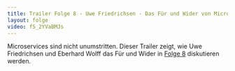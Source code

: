 ```yaml
---
title: Trailer Folge 8 - Uwe Friedrichsen - Das Für und Wider von Microservices
layout: folge
video: fS_2YVaBMJs
---
```


Microservices sind nicht unumstritten. Dieser Trailer zeigt, wie Uwe
Friedrichsen und Eberhard Wolff das Für und Wider in [Folge
8](folge8.html) diskutieren werden.
